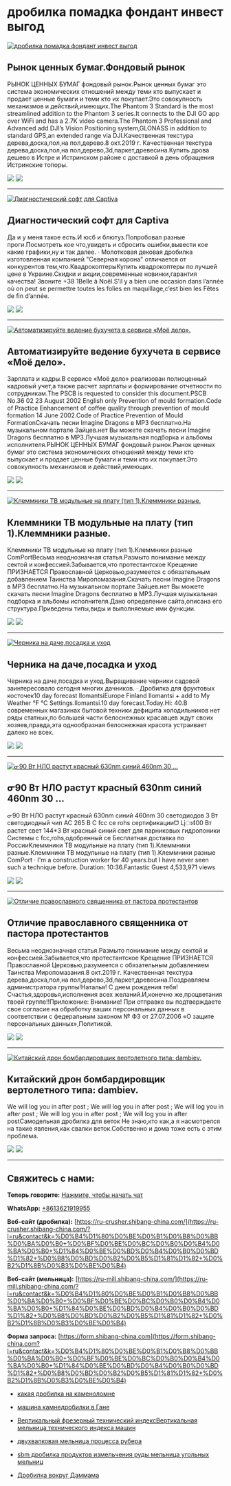 # дробилка помадка фондант инвест выгод

<a href="https://swt.shibang-china.com/?l=ru&img&k=%D0%B4%D1%80%D0%BE%D0%B1%D0%B8%D0%BB%D0%BA%D0%B0+%D0%BF%D0%BE%D0%BC%D0%B0%D0%B4%D0%BA%D0%B0+%D1%84%D0%BE%D0%BD%D0%B4%D0%B0%D0%BD%D1%82+%D0%B8%D0%BD%D0%B2%D0%B5%D1%81%D1%82+%D0%B2%D1%8B%D0%B3%D0%BE%D0%B4" target="_blank">![дробилка помадка фондант инвест выгод](http://static.shibang-china.com/all-800x300/893.jpg)</a>

## Рынок ценных бумаг.Фондовый рынок
РЫНОК ЦЕННЫХ БУМАГ фондовый рынок.Рынок ценных бумаг это система экономических отношений между теми кто выпускает и продает ценные бумаги и теми кто их покупает.Это совокупность механизмов и действий,имеющих.The Phantom 3 Standard is the most streamlined addition to the Phantom 3 series.It connects to the DJI GO app over WiFi and has a 2.7K video camera.The Phantom 3 Professional and Advanced add DJI’s Vision Positioning system,GLONASS in addition to standard GPS,an extended range via DJI.Качественная текстура дерева,доска,пол,на пол,дерево.8 окт.2019 г. Качественная текстура дерева,доска,пол,на пол,дерево,3d,паркет,древесина.Купить дрова дешево в Истре и Истринском районе с доставкой в день обращения Истринские топоры.


<a href="https://whatsapp.shibangsoft.com/WhatsApp.php" target="_blank" title="WhatsApp">![](http://static.shibang-china.com/icon/whatsapp.png)</a> <a href="https://swt.shibang-china.com/?l=ru&icon&k=%D0%B4%D1%80%D0%BE%D0%B1%D0%B8%D0%BB%D0%BA%D0%B0+%D0%BF%D0%BE%D0%BC%D0%B0%D0%B4%D0%BA%D0%B0+%D1%84%D0%BE%D0%BD%D0%B4%D0%B0%D0%BD%D1%82+%D0%B8%D0%BD%D0%B2%D0%B5%D1%81%D1%82+%D0%B2%D1%8B%D0%B3%D0%BE%D0%B4" target="_blank">![](http://static.shibang-china.com/icon/chat-ru.png)</a>

---

<a href="https://swt.shibang-china.com/?l=ru&img&k=%D0%B4%D1%80%D0%BE%D0%B1%D0%B8%D0%BB%D0%BA%D0%B0+%D0%BF%D0%BE%D0%BC%D0%B0%D0%B4%D0%BA%D0%B0+%D1%84%D0%BE%D0%BD%D0%B4%D0%B0%D0%BD%D1%82+%D0%B8%D0%BD%D0%B2%D0%B5%D1%81%D1%82+%D0%B2%D1%8B%D0%B3%D0%BE%D0%B4" target="_blank">![Диагностический софт для Captiva](http://static.shibang-china.com/all-800x300/711.jpg)</a>

## Диагностический софт для Captiva
Да и у меня такое есть.И юсб и блютуз.Попробовал разные проги.Посмотреть кое что,увидеть и сбросить ошибки,вывести кое какие графики,ну и так далее.&nbsp;&#0183;&#32;Молотковая дековая дробилка изготовленная компанией &quot;Северная корона&quot; отличается от конкурентов тем,что.КвадрокоптерыКупить квадрокоптеры по лучшей цене в Украине.Скидки и акции,современные новинки,гарантия качества! Звоните +38 1Belle &#224; No&#235;l.S’il y a bien une occasion dans l’ann&#233;e o&#249; on peut se permettre toutes les folies en maquillage,c’est bien les F&#234;tes de fin d’ann&#233;e.


<a href="https://whatsapp.shibangsoft.com/WhatsApp.php" target="_blank" title="WhatsApp">![](http://static.shibang-china.com/icon/whatsapp.png)</a> <a href="https://swt.shibang-china.com/?l=ru&icon&k=%D0%B4%D1%80%D0%BE%D0%B1%D0%B8%D0%BB%D0%BA%D0%B0+%D0%BF%D0%BE%D0%BC%D0%B0%D0%B4%D0%BA%D0%B0+%D1%84%D0%BE%D0%BD%D0%B4%D0%B0%D0%BD%D1%82+%D0%B8%D0%BD%D0%B2%D0%B5%D1%81%D1%82+%D0%B2%D1%8B%D0%B3%D0%BE%D0%B4" target="_blank">![](http://static.shibang-china.com/icon/chat-ru.png)</a>

---

<a href="https://swt.shibang-china.com/?l=ru&img&k=%D0%B4%D1%80%D0%BE%D0%B1%D0%B8%D0%BB%D0%BA%D0%B0+%D0%BF%D0%BE%D0%BC%D0%B0%D0%B4%D0%BA%D0%B0+%D1%84%D0%BE%D0%BD%D0%B4%D0%B0%D0%BD%D1%82+%D0%B8%D0%BD%D0%B2%D0%B5%D1%81%D1%82+%D0%B2%D1%8B%D0%B3%D0%BE%D0%B4" target="_blank">![Автоматизируйте ведение бухучета в сервисе &#171;Моё дело&#187;.](http://static.shibang-china.com/all-800x300/818.jpg)</a>

## Автоматизируйте ведение бухучета в сервисе &#171;Моё дело&#187;.
Зарплата и кадры.В сервисе &#171;Моё дело&#187; реализован полноценный кадровый учет,а также расчет зарплаты и формирование отчетности по сотрудникам.The PSCB is requested to consider this document.PSCB No.36 02 23 August 2002 English only Prevention of mould formation.Code of Practice Enhancement of coffee quality through prevention of mould formation 14 June 2002.Code of Practice Prevention of Mould FormationСкачать песни Imagine Dragons в MP3 бесплатно.На музыкальном портале Зайцев.нет Вы можете скачать песни Imagine Dragons бесплатно в MP3.Лучшая музыкальная подборка и альбомы исполнителя.РЫНОК ЦЕННЫХ БУМАГ фондовый рынок.Рынок ценных бумаг это система экономических отношений между теми кто выпускает и продает ценные бумаги и теми кто их покупает.Это совокупность механизмов и действий,имеющих.


<a href="https://whatsapp.shibangsoft.com/WhatsApp.php" target="_blank" title="WhatsApp">![](http://static.shibang-china.com/icon/whatsapp.png)</a> <a href="https://swt.shibang-china.com/?l=ru&icon&k=%D0%B4%D1%80%D0%BE%D0%B1%D0%B8%D0%BB%D0%BA%D0%B0+%D0%BF%D0%BE%D0%BC%D0%B0%D0%B4%D0%BA%D0%B0+%D1%84%D0%BE%D0%BD%D0%B4%D0%B0%D0%BD%D1%82+%D0%B8%D0%BD%D0%B2%D0%B5%D1%81%D1%82+%D0%B2%D1%8B%D0%B3%D0%BE%D0%B4" target="_blank">![](http://static.shibang-china.com/icon/chat-ru.png)</a>

---

<a href="https://swt.shibang-china.com/?l=ru&img&k=%D0%B4%D1%80%D0%BE%D0%B1%D0%B8%D0%BB%D0%BA%D0%B0+%D0%BF%D0%BE%D0%BC%D0%B0%D0%B4%D0%BA%D0%B0+%D1%84%D0%BE%D0%BD%D0%B4%D0%B0%D0%BD%D1%82+%D0%B8%D0%BD%D0%B2%D0%B5%D1%81%D1%82+%D0%B2%D1%8B%D0%B3%D0%BE%D0%B4" target="_blank">![Клеммники ТВ модульные на плату (тип 1).Клеммники разные.](http://static.shibang-china.com/all-800x300/68.jpg)</a>

## Клеммники ТВ модульные на плату (тип 1).Клеммники разные.
Клеммники ТВ модульные на плату (тип 1).Клеммники разные ComPortВесьма неоднозначная статья.Размыто понимание между сектой и конфессией.Забывается,что протестантское Крещение ПРИЗНАЕТСЯ Православной Церковью,разумеется с обязательным добавлением Таинства Миропомазания.Скачать песни Imagine Dragons в MP3 бесплатно.На музыкальном портале Зайцев.нет Вы можете скачать песни Imagine Dragons бесплатно в MP3.Лучшая музыкальная подборка и альбомы исполнителя.Дано определение сайта,описана его структура.Приведены типы,виды и выполняемые ими функции.


<a href="https://whatsapp.shibangsoft.com/WhatsApp.php" target="_blank" title="WhatsApp">![](http://static.shibang-china.com/icon/whatsapp.png)</a> <a href="https://swt.shibang-china.com/?l=ru&icon&k=%D0%B4%D1%80%D0%BE%D0%B1%D0%B8%D0%BB%D0%BA%D0%B0+%D0%BF%D0%BE%D0%BC%D0%B0%D0%B4%D0%BA%D0%B0+%D1%84%D0%BE%D0%BD%D0%B4%D0%B0%D0%BD%D1%82+%D0%B8%D0%BD%D0%B2%D0%B5%D1%81%D1%82+%D0%B2%D1%8B%D0%B3%D0%BE%D0%B4" target="_blank">![](http://static.shibang-china.com/icon/chat-ru.png)</a>

---

<a href="https://swt.shibang-china.com/?l=ru&img&k=%D0%B4%D1%80%D0%BE%D0%B1%D0%B8%D0%BB%D0%BA%D0%B0+%D0%BF%D0%BE%D0%BC%D0%B0%D0%B4%D0%BA%D0%B0+%D1%84%D0%BE%D0%BD%D0%B4%D0%B0%D0%BD%D1%82+%D0%B8%D0%BD%D0%B2%D0%B5%D1%81%D1%82+%D0%B2%D1%8B%D0%B3%D0%BE%D0%B4" target="_blank">![Черника на даче,посадка и уход](http://static.shibang-china.com/all-800x300/1069.jpg)</a>

## Черника на даче,посадка и уход
Черника на даче,посадка и уход.Выращивание черники садовой заинтересовало сегодня многих дачников.&nbsp;&#0183;&#32;Дробилка для фруктовых косточек10 day forecast IlomantsiEurope Finland Ilomantsi + add to My Weather &#176;F &#176;C Settings.Ilomantsi.10 day forecast.Today.Hi: 40.В современных магазинах бытовой техники дефицита холодильников нет ряды статных,по большей части белоснежных красавцев ждут своих хозяев,правда,эта однообразная белоснежная красота устраивает далеко не всех.


<a href="https://whatsapp.shibangsoft.com/WhatsApp.php" target="_blank" title="WhatsApp">![](http://static.shibang-china.com/icon/whatsapp.png)</a> <a href="https://swt.shibang-china.com/?l=ru&icon&k=%D0%B4%D1%80%D0%BE%D0%B1%D0%B8%D0%BB%D0%BA%D0%B0+%D0%BF%D0%BE%D0%BC%D0%B0%D0%B4%D0%BA%D0%B0+%D1%84%D0%BE%D0%BD%D0%B4%D0%B0%D0%BD%D1%82+%D0%B8%D0%BD%D0%B2%D0%B5%D1%81%D1%82+%D0%B2%D1%8B%D0%B3%D0%BE%D0%B4" target="_blank">![](http://static.shibang-china.com/icon/chat-ru.png)</a>

---

<a href="https://swt.shibang-china.com/?l=ru&img&k=%D0%B4%D1%80%D0%BE%D0%B1%D0%B8%D0%BB%D0%BA%D0%B0+%D0%BF%D0%BE%D0%BC%D0%B0%D0%B4%D0%BA%D0%B0+%D1%84%D0%BE%D0%BD%D0%B4%D0%B0%D0%BD%D1%82+%D0%B8%D0%BD%D0%B2%D0%B5%D1%81%D1%82+%D0%B2%D1%8B%D0%B3%D0%BE%D0%B4" target="_blank">![ᓂ90 Вт НЛО растут красный 630nm синий 460nm 30 …](http://static.shibang-china.com/all-800x300/1155.jpg)</a>

## ᓂ90 Вт НЛО растут красный 630nm синий 460nm 30 …
ᓂ90 Вт НЛО растут красный 630nm синий 460nm 30 светодиодов 3 Вт светодиодный чип AC 265 В С fcc ce rohs сертификацииᗜ ǈഃ400 Вт растет свет 144*3 Вт красный синий свет для парниковых гидропоники Системы с fcc,rohs,одобренный ce Бесплатная доставка по РоссииКлеммники ТВ модульные на плату (тип 1).Клеммники разные.Клеммники ТВ модульные на плату (тип 1).Клеммники разные ComPort&nbsp;&#0183;&#32;I'm a construction worker for 40 years.but I have never seen such a technique before. Duration: 10:36.Fantastic Guest 4,533,971 views


<a href="https://whatsapp.shibangsoft.com/WhatsApp.php" target="_blank" title="WhatsApp">![](http://static.shibang-china.com/icon/whatsapp.png)</a> <a href="https://swt.shibang-china.com/?l=ru&icon&k=%D0%B4%D1%80%D0%BE%D0%B1%D0%B8%D0%BB%D0%BA%D0%B0+%D0%BF%D0%BE%D0%BC%D0%B0%D0%B4%D0%BA%D0%B0+%D1%84%D0%BE%D0%BD%D0%B4%D0%B0%D0%BD%D1%82+%D0%B8%D0%BD%D0%B2%D0%B5%D1%81%D1%82+%D0%B2%D1%8B%D0%B3%D0%BE%D0%B4" target="_blank">![](http://static.shibang-china.com/icon/chat-ru.png)</a>

---

<a href="https://swt.shibang-china.com/?l=ru&img&k=%D0%B4%D1%80%D0%BE%D0%B1%D0%B8%D0%BB%D0%BA%D0%B0+%D0%BF%D0%BE%D0%BC%D0%B0%D0%B4%D0%BA%D0%B0+%D1%84%D0%BE%D0%BD%D0%B4%D0%B0%D0%BD%D1%82+%D0%B8%D0%BD%D0%B2%D0%B5%D1%81%D1%82+%D0%B2%D1%8B%D0%B3%D0%BE%D0%B4" target="_blank">![Отличие православного священника от пастора протестантов](http://static.shibang-china.com/all-800x300/643.jpg)</a>

## Отличие православного священника от пастора протестантов
Весьма неоднозначная статья.Размыто понимание между сектой и конфессией.Забывается,что протестантское Крещение ПРИЗНАЕТСЯ Православной Церковью,разумеется с обязательным добавлением Таинства Миропомазания.8 окт.2019 г. Качественная текстура дерева,доска,пол,на пол,дерево,3d,паркет,древесина.Поздравляем администратора группы!Наталья! С днем рождения тебя! Счастья,здоровья,исполнения всех желаний.И,конечно же,процветания твоей группе!!Приложение: Внимание! При отправке вы подтверждаете свое согласие на обработку ваших персональных данных в соответствии с федеральным законом № ФЗ от 27.07.2006 &#171;О защите персональных данных&#187;,Политикой.


<a href="https://whatsapp.shibangsoft.com/WhatsApp.php" target="_blank" title="WhatsApp">![](http://static.shibang-china.com/icon/whatsapp.png)</a> <a href="https://swt.shibang-china.com/?l=ru&icon&k=%D0%B4%D1%80%D0%BE%D0%B1%D0%B8%D0%BB%D0%BA%D0%B0+%D0%BF%D0%BE%D0%BC%D0%B0%D0%B4%D0%BA%D0%B0+%D1%84%D0%BE%D0%BD%D0%B4%D0%B0%D0%BD%D1%82+%D0%B8%D0%BD%D0%B2%D0%B5%D1%81%D1%82+%D0%B2%D1%8B%D0%B3%D0%BE%D0%B4" target="_blank">![](http://static.shibang-china.com/icon/chat-ru.png)</a>

---

<a href="https://swt.shibang-china.com/?l=ru&img&k=%D0%B4%D1%80%D0%BE%D0%B1%D0%B8%D0%BB%D0%BA%D0%B0+%D0%BF%D0%BE%D0%BC%D0%B0%D0%B4%D0%BA%D0%B0+%D1%84%D0%BE%D0%BD%D0%B4%D0%B0%D0%BD%D1%82+%D0%B8%D0%BD%D0%B2%D0%B5%D1%81%D1%82+%D0%B2%D1%8B%D0%B3%D0%BE%D0%B4" target="_blank">![Китайский дрон бомбардировщик вертолетного типа: dambiev.](http://static.shibang-china.com/all-800x300/569.jpg)</a>

## Китайский дрон бомбардировщик вертолетного типа: dambiev.
We will log you in after post ; We will log you in after post ; We will log you in after post ; We will log you in after post ; We will log you in after postСамодельная дробилка для веток Не знаю,кто как,а я насмотрелся на такие явления,как свалки веток.Собственно и дома тоже есть с этим проблема.

<a href="https://whatsapp.shibangsoft.com/WhatsApp.php" target="_blank" title="WhatsApp">![](http://static.shibang-china.com/icon/whatsapp.png)</a> <a href="https://swt.shibang-china.com/?l=ru&icon&k=%D0%B4%D1%80%D0%BE%D0%B1%D0%B8%D0%BB%D0%BA%D0%B0+%D0%BF%D0%BE%D0%BC%D0%B0%D0%B4%D0%BA%D0%B0+%D1%84%D0%BE%D0%BD%D0%B4%D0%B0%D0%BD%D1%82+%D0%B8%D0%BD%D0%B2%D0%B5%D1%81%D1%82+%D0%B2%D1%8B%D0%B3%D0%BE%D0%B4" target="_blank">![](http://static.shibang-china.com/icon/chat-ru.png)</a>

---
## Свяжитесь с нами:

**Теперь говорите:** [Нажмите, чтобы начать чат](https://swt.shibang-china.com?l=ru&contact&k=%D0%B4%D1%80%D0%BE%D0%B1%D0%B8%D0%BB%D0%BA%D0%B0+%D0%BF%D0%BE%D0%BC%D0%B0%D0%B4%D0%BA%D0%B0+%D1%84%D0%BE%D0%BD%D0%B4%D0%B0%D0%BD%D1%82+%D0%B8%D0%BD%D0%B2%D0%B5%D1%81%D1%82+%D0%B2%D1%8B%D0%B3%D0%BE%D0%B4)

**WhatsApp:**  [+8613621919955](https://whatsapp.shibangsoft.com/WhatsApp.php)

**Веб-сайт (дробилка):** [https://ru-crusher.shibang-china.com/](https://ru-crusher.shibang-china.com/?l=ru&contact&k=%D0%B4%D1%80%D0%BE%D0%B1%D0%B8%D0%BB%D0%BA%D0%B0+%D0%BF%D0%BE%D0%BC%D0%B0%D0%B4%D0%BA%D0%B0+%D1%84%D0%BE%D0%BD%D0%B4%D0%B0%D0%BD%D1%82+%D0%B8%D0%BD%D0%B2%D0%B5%D1%81%D1%82+%D0%B2%D1%8B%D0%B3%D0%BE%D0%B4)

**Веб-сайт (мельница):** [https://ru-mill.shibang-china.com/](https://ru-mill.shibang-china.com/?l=ru&contact&k=%D0%B4%D1%80%D0%BE%D0%B1%D0%B8%D0%BB%D0%BA%D0%B0+%D0%BF%D0%BE%D0%BC%D0%B0%D0%B4%D0%BA%D0%B0+%D1%84%D0%BE%D0%BD%D0%B4%D0%B0%D0%BD%D1%82+%D0%B8%D0%BD%D0%B2%D0%B5%D1%81%D1%82+%D0%B2%D1%8B%D0%B3%D0%BE%D0%B4)

**Форма запроса:** [https://form.shibang-china.com](https://form.shibang-china.com?l=ru&contact&k=%D0%B4%D1%80%D0%BE%D0%B1%D0%B8%D0%BB%D0%BA%D0%B0+%D0%BF%D0%BE%D0%BC%D0%B0%D0%B4%D0%BA%D0%B0+%D1%84%D0%BE%D0%BD%D0%B4%D0%B0%D0%BD%D1%82+%D0%B8%D0%BD%D0%B2%D0%B5%D1%81%D1%82+%D0%B2%D1%8B%D0%B3%D0%BE%D0%B4)

* [какая дробилка на каменоломне](../135/%D0%BA%D0%B0%D0%BA%D0%B0%D1%8F%20%D0%B4%D1%80%D0%BE%D0%B1%D0%B8%D0%BB%D0%BA%D0%B0%20%D0%BD%D0%B0%20%D0%BA%D0%B0%D0%BC%D0%B5%D0%BD%D0%BE%D0%BB%D0%BE%D0%BC%D0%BD%D0%B5.md)

* [машина камнедробилки в Гане](../135/%D0%BC%D0%B0%D1%88%D0%B8%D0%BD%D0%B0%20%D0%BA%D0%B0%D0%BC%D0%BD%D0%B5%D0%B4%D1%80%D0%BE%D0%B1%D0%B8%D0%BB%D0%BA%D0%B8%20%D0%B2%20%D0%93%D0%B0%D0%BD%D0%B5.md)

* [Вертикальный фрезерный технический индексВертикальная мельница технического индекса машин](../132/%D0%92%D0%B5%D1%80%D1%82%D0%B8%D0%BA%D0%B0%D0%BB%D1%8C%D0%BD%D1%8B%D0%B9%20%D1%84%D1%80%D0%B5%D0%B7%D0%B5%D1%80%D0%BD%D1%8B%D0%B9%20%D1%82%D0%B5%D1%85%D0%BD%D0%B8%D1%87%D0%B5%D1%81%D0%BA%D0%B8%D0%B9%20%D0%B8%D0%BD%D0%B4%D0%B5%D0%BA%D1%81%D0%92%D0%B5%D1%80%D1%82%D0%B8%D0%BA%D0%B0%D0%BB%D1%8C%D0%BD%D0%B0%D1%8F%20%D0%BC%D0%B5%D0%BB%D1%8C%D0%BD%D0%B8%D1%86%D0%B0%20%D1%82%D0%B5%D1%85%D0%BD%D0%B8%D1%87%D0%B5%D1%81%D0%BA%D0%BE%D0%B3%D0%BE%20%D0%B8%D0%BD%D0%B4%D0%B5%D0%BA%D1%81%D0%B0%20%D0%BC%D0%B0%D1%88%D0%B8%D0%BD.md)

* [двухвалковая мельница процесса рубера](../131/%D0%B4%D0%B2%D1%83%D1%85%D0%B2%D0%B0%D0%BB%D0%BA%D0%BE%D0%B2%D0%B0%D1%8F%20%D0%BC%D0%B5%D0%BB%D1%8C%D0%BD%D0%B8%D1%86%D0%B0%20%D0%BF%D1%80%D0%BE%D1%86%D0%B5%D1%81%D1%81%D0%B0%20%D1%80%D1%83%D0%B1%D0%B5%D1%80%D0%B0.md)

* [sbm дробилка продуктов измельчения руды мельница угольных мельниц](../134/sbm%20%D0%B4%D1%80%D0%BE%D0%B1%D0%B8%D0%BB%D0%BA%D0%B0%20%D0%BF%D1%80%D0%BE%D0%B4%D1%83%D0%BA%D1%82%D0%BE%D0%B2%20%D0%B8%D0%B7%D0%BC%D0%B5%D0%BB%D1%8C%D1%87%D0%B5%D0%BD%D0%B8%D1%8F%20%D1%80%D1%83%D0%B4%D1%8B%20%D0%BC%D0%B5%D0%BB%D1%8C%D0%BD%D0%B8%D1%86%D0%B0%20%D1%83%D0%B3%D0%BE%D0%BB%D1%8C%D0%BD%D1%8B%D1%85%20%D0%BC%D0%B5%D0%BB%D1%8C%D0%BD%D0%B8%D1%86.md)

* [Дробилка вокруг Даммама](../133/%D0%94%D1%80%D0%BE%D0%B1%D0%B8%D0%BB%D0%BA%D0%B0%20%D0%B2%D0%BE%D0%BA%D1%80%D1%83%D0%B3%20%D0%94%D0%B0%D0%BC%D0%BC%D0%B0%D0%BC%D0%B0.md)